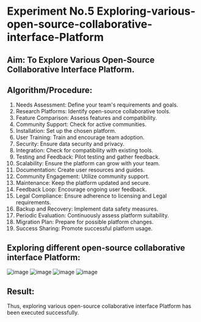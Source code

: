 # Experiment No.5 Exploring-various-open-source-collaborative-interface-Platform

## Aim: To Explore Various Open-Source Collaborative Interface Platform.
## Algorithm/Procedure:
1.	Needs Assessment: Define your team's requirements and goals.
2.	Research Platforms: Identify open-source collaborative tools.
3.	Feature Comparison: Assess features and compatibility.
4.	Community Support: Check for active communities.
5.	Installation: Set up the chosen platform.
6.	User Training: Train and encourage team adoption.
7.	Security: Ensure data security and privacy.
8.	Integration: Check for compatibility with existing tools.
9.	Testing and Feedback: Pilot testing and gather feedback. 
10.	Scalability: Ensure the platform can grow with your team. 
11.	Documentation: Create user resources and guides. 
12.	Community Engagement: Utilize community support. 
13.	Maintenance: Keep the platform updated and secure. 
14.	Feedback Loop: Encourage ongoing user feedback. 
15.	Legal Compliance: Ensure adherence to licensing and Legal requirements.
16.	Backup and Recovery: Implement data safety measures. 
17.	Periodic Evaluation: Continuously assess platform suitability. 
18.	Migration Plan: Prepare for possible platform changes.
19.	Success Sharing: Promote successful platform usage. 

## Exploring different open-source collaborative interface Platform:
![image](https://github.com/user-attachments/assets/cb8dce18-be16-4623-a07b-aef65de5ccdc)
![image](https://github.com/user-attachments/assets/0fea9ac8-c8ed-4804-8d65-b66d0b38718f)
![image](https://github.com/user-attachments/assets/d94d05fc-10d4-487b-aa0b-c7bfc4598f4f)
![image](https://github.com/user-attachments/assets/72a88879-6486-41e6-b448-36df79054687)

## Result: 
Thus, exploring various open-source collaborative interface Platform has been executed successfully.

